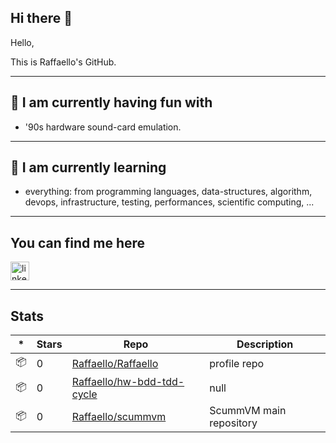 ## Hi there 👋

Hello,

This is Raffaello's GitHub.

----

## 🔭 I am currently having fun with

- '90s hardware sound-card emulation.

----

## 🌱 I am currently learning

- everything: from programming languages, 
data-structures, algorithm, devops, infrastructure, testing, performances,
scientific computing, ...

----

## You can find me here

<a href="https://www.linkedin.com/in/raffaellobertini/"><img src="https://www.vectorlogo.zone/logos/linkedin/linkedin-icon.svg" width="30px" alt="linkedin"></a>

----

## Stats

|*|Stars|Repo|Description|
|---|---|---|---|
| 📦 | 0 | [Raffaello/Raffaello](https://github.com/Raffaello/Raffaello) | profile repo |
| 📦 | 0 | [Raffaello/hw-bdd-tdd-cycle](https://github.com/Raffaello/hw-bdd-tdd-cycle) | null |
| 📦 | 0 | [Raffaello/scummvm](https://github.com/Raffaello/scummvm) | ScummVM main repository |

<!--
![Raffaello's GitHub stats](https://github-readme-stats.vercel.app/api?username=raffaello&show_icons=true&theme=radical)


![Top Langs](https://github-readme-stats.vercel.app/api/top-langs/?username=Raffaello&layout=compact&langs_count=20&hide=html,ActionScript,XML&theme=radical)


### My latest projects

<a href="https://github.com/Raffaello/codestats-profile-readme">
  <img align="middle" src="https://github-readme-stats.vercel.app/api/pin/?username=Raffaello&repo=sdl2-sonic-drivers" alt="codestats-profile-readme" />
</a>

-->


<!-- 
![alt text](./BRS.jfif "BlueRedSky")
-->
<!--
**Raffaello/Raffaello** is a ✨ _special_ ✨ repository because its `README.md` (this file) appears on your GitHub profile.

Here are some ideas to get you started:

- 🔭 I’m currently working on ...
- 🌱 I’m currently learning ...
- 👯 I’m looking to collaborate on ...
- 🤔 I’m looking for help with ...
- 💬 Ask me about ...
- 📫 How to reach me: ...
- 😄 Pronouns: ...
- ⚡ Fun fact: ...
-->
